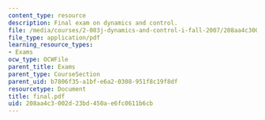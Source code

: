 ```yaml
---
content_type: resource
description: Final exam on dynamics and control.
file: /media/courses/2-003j-dynamics-and-control-i-fall-2007/208aa4c3002d23bd450ae6fc0611b6cb_final.pdf
file_type: application/pdf
learning_resource_types:
- Exams
ocw_type: OCWFile
parent_title: Exams
parent_type: CourseSection
parent_uid: b7806f35-a1bf-e6a2-0308-951f8c19f8df
resourcetype: Document
title: final.pdf
uid: 208aa4c3-002d-23bd-450a-e6fc0611b6cb
---
```

